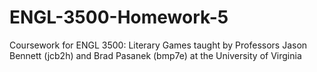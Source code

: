 ﻿# ENGL-3500-Homework-5

Coursework for ENGL 3500: Literary Games taught by Professors Jason Bennett (jcb2h) and Brad Pasanek (bmp7e) at the University of Virginia
